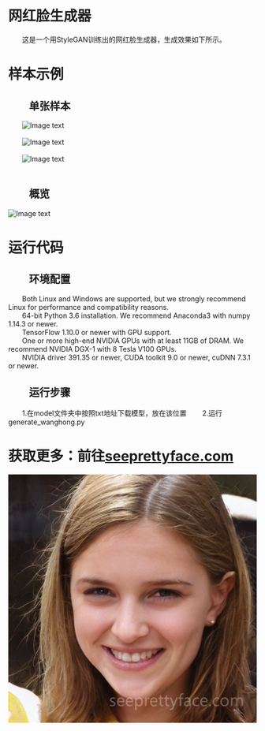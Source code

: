 # 网红脸生成器
&emsp;&emsp;这是一个用StyleGAN训练出的网红脸生成器，生成效果如下所示。<br />

# 样本示例
## &emsp;&emsp;单张样本
&emsp;&emsp;![Image text](https://github.com/a312863063/seeprettyface-generator-wanghong/blob/master/examples/example1.png)<br/><br/>
&emsp;&emsp;![Image text](https://github.com/a312863063/seeprettyface-generator-wanghong/blob/master/examples/example2.png)<br/><br/>
&emsp;&emsp;![Image text](https://github.com/a312863063/seeprettyface-generator-wanghong/blob/master/examples/example3.png)<br/><br/>

## &emsp;&emsp;概览
![Image text](https://github.com/a312863063/seeprettyface-generator-wanghong/blob/master/examples/64_examples.jpg)

# 运行代码
## &emsp;&emsp;环境配置
&emsp;&emsp;Both Linux and Windows are supported, but we strongly recommend Linux for performance and compatibility reasons.<br/>
&emsp;&emsp;64-bit Python 3.6 installation. We recommend Anaconda3 with numpy 1.14.3 or newer.<br/>
&emsp;&emsp;TensorFlow 1.10.0 or newer with GPU support.<br/>
&emsp;&emsp;One or more high-end NVIDIA GPUs with at least 11GB of DRAM. We recommend NVIDIA DGX-1 with 8 Tesla V100 GPUs.<br/>
&emsp;&emsp;NVIDIA driver 391.35 or newer, CUDA toolkit 9.0 or newer, cuDNN 7.3.1 or newer.<br/>

## &emsp;&emsp;运行步骤
&emsp;&emsp;1.在model文件夹中按照txt地址下载模型，放在该位置
&emsp;&emsp;2.运行generate_wanghong.py

# 获取更多：前往[seeprettyface.com](http://www.seeprettyface.com)
![Image text](https://github.com/a312863063/seeprettyface/blob/master/EP001-01.png)
